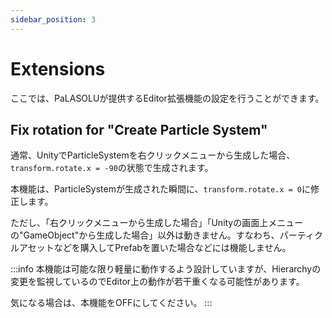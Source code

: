 ```yaml
---
sidebar_position: 3
---
```


# Extensions

ここでは、PaLASOLUが提供するEditor拡張機能の設定を行うことができます。

## Fix rotation for "Create Particle System"

通常、UnityでParticleSystemを右クリックメニューから生成した場合、`transform.rotate.x = -90`の状態で生成されます。

本機能は、ParticleSystemが生成された瞬間に、`transform.rotate.x = 0`に修正します。

ただし、「右クリックメニューから生成した場合」「Unityの画面上メニューの"GameObject"から生成した場合」以外は動きません。すなわち、パーティクルアセットなどを購入してPrefabを置いた場合などには機能しません。

:::info
本機能は可能な限り軽量に動作するよう設計していますが、Hierarchyの変更を監視しているのでEditor上の動作が若干重くなる可能性があります。

気になる場合は、本機能をOFFにしてください。
:::